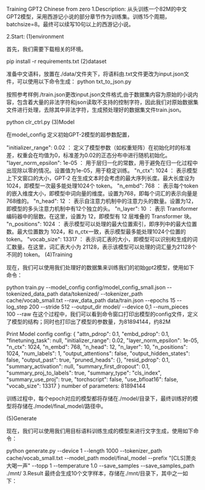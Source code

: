 Training GPT2 Chinese from zero 
1.Description:
从头训练一个82M的中文GPT2模型，采用西游记小说的部分章节作为训练集。训练15个周期，batchsize=8。最终可以续写10句以上的西游记小说。

2.Start:
(1)environment

首先，我们需要下载相关的环境。

pip install -r requirements.txt
(2)dataset

准备中文语料，放置在./data/文件夹下，将语料由.txt文件更改为input.json文件，可以使用以下命令生成：
python txt_to_json.py

按照参考样例./train.json更改input.json文件格式,由于数据集内容为原始的小说内容，包含着大量的非法字符和json读取不支持的控制字符，因此我们对原始数据集文件进行处理，去除其中非法字符，生成预处理好的数据集文件train.json。

python clr_ctrl.py
(3)Model

在model_config 定义初始GPT-2模型的超参数配置，

"initializer_range": 0.02 ： 定义了模型参数（如权重矩阵）在初始化时的标准差，权重会在均值为0，标准差为0.02的正态分布中进行随机初始化。
"layer_norm_epsilon": 1e-05 ： 用于层归一化的常数，用于避免在归一化过程中出现除以零的情况。设置值为1e-05，用于稳定训练。
"n_ctx": 1024 ： 表示模型上下文窗口的大小，GPT-2 在生成文本时会考虑的最大序列长度。最大长度设为1024，即模型一次最多能处理1024个 token。
"n_embd": 768 ： 表示每个token的嵌入维度大小，即模型中词向量的维度。设置为768，即每个词汇的表示向量是768维的。
"n_head": 12 ： 表示自注意力机制中的注意力头的数量。设置为12，即模型的多头注意力机制中有12个独立的头。
"n_layer": 10 ： 表示 Transformer 编码器中的层数。在这里，设置为 12，即模型有 12 层堆叠的 Transformer 块。
"n_positions": 1024 ： 表示模型可以处理的最大位置索引，即序列中的最大位置数。最大位置数为 1024，和 n_ctx一致，表示模型最多能处理1024个位置的token。
"vocab_size": 13317 ： 表示词汇表的大小，即模型可以识别和生成的词汇数量。在这里，词汇表大小为 21128，表示该模型可以处理的词汇量为21128个不同的 token。
(4)Training

现在，我们可以使用我们处理好的数据集来训练我们的初始gpt2模型，使用如下命令：

python train.py   --model_config config/model_config_small.json   --tokenized_data_path data/tokenized/   --tokenizer_path cache/vocab_small.txt   --raw_data_path data/train.json   --epochs 15   --log_step 200   --stride 512   --output_dir model/   --device 0,1   --num_pieces 100   --raw
在这个过程中，我们可以看到命令窗口打印出模型的config文件，定义了模型的结构；同时也打印出了模型的参数量，为81894144，约82M

Print Model config config: { "attn_pdrop": 0.1, "embd_pdrop": 0.1, "finetuning_task": null, "initializer_range": 0.02, "layer_norm_epsilon": 1e-05, "n_ctx": 1024, "n_embd": 768, "n_head": 12, "n_layer": 10, "n_positions": 1024, "num_labels": 1, "output_attentions": false, "output_hidden_states": false, "output_past": true, "pruned_heads": {}, "resid_pdrop": 0.1, "summary_activation": null, "summary_first_dropout": 0.1, "summary_proj_to_labels": true, "summary_type": "cls_index", "summary_use_proj": true, "torchscript": false, "use_bfloat16": false, "vocab_size": 13317 } number of parameters: 81894144

训练过程中，每个epoch对应的模型都将存储在./model/目录下，最终训练好的模型将存储在./model/final_model/路径中。

(5)Generate

现在，我们可以使用我们用目标语料训练生成的模型来进行文字生成，使用如下命令：

python generate.py   --device 1   --length 1000   --tokenizer_path cache/vocab_small.txt   --model_path model/final_model   --prefix "[CLS]萧炎大喝一声"   --topp 1   --temperature 1.0 --save_samples --save_samples_path ./mnt/
3.Result
最终会生成10个文字样本，存储在./mnt/目录下，其中之一如下：

